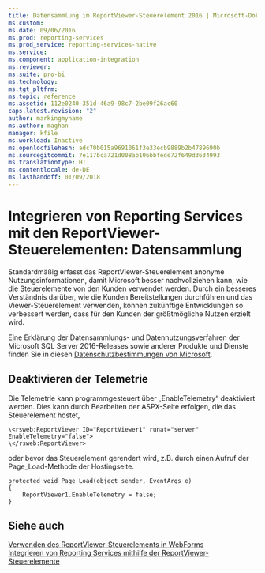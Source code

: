 ```yaml
---
title: Datensammlung im ReportViewer-Steuerelement 2016 | Microsoft-Dokumentation
ms.custom: 
ms.date: 09/06/2016
ms.prod: reporting-services
ms.prod_service: reporting-services-native
ms.service: 
ms.component: application-integration
ms.reviewer: 
ms.suite: pro-bi
ms.technology: 
ms.tgt_pltfrm: 
ms.topic: reference
ms.assetid: 112e0240-351d-46a9-98c7-2be09f26ac60
caps.latest.revision: "2"
author: markingmyname
ms.author: maghan
manager: kfile
ms.workload: Inactive
ms.openlocfilehash: adc70b015a9691061f3e33ecb9889b2b4789690b
ms.sourcegitcommit: 7e117bca721d008ab106bbfede72f649d3634993
ms.translationtype: HT
ms.contentlocale: de-DE
ms.lasthandoff: 01/09/2018
---
```

# <a name="integrating-reporting-services-using-reportviewer-controls---data-collection"></a>Integrieren von Reporting Services mit den ReportViewer-Steuerelementen: Datensammlung
Standardmäßig erfasst das ReportViewer-Steuerelement anonyme Nutzungsinformationen, damit Microsoft besser nachvollziehen kann, wie die Steuerelemente von den Kunden verwendet werden. Durch ein besseres Verständnis darüber, wie die Kunden Bereitstellungen durchführen und das Viewer-Steuerelement verwenden, können zukünftige Entwicklungen so verbessert werden, dass für den Kunden der größtmögliche Nutzen erzielt wird.

Eine Erklärung der Datensammlungs- und Datennutzungsverfahren der Microsoft SQL Server 2016-Releases sowie anderer Produkte und Dienste finden Sie in diesen [Datenschutzbestimmungen von Microsoft](https://www.microsoft.com/EN-US/privacystatement/SQLServer/Default.aspx).

## <a name="opting-out-of-telemetry"></a>Deaktivieren der Telemetrie

Die Telemetrie kann programmgesteuert über „EnableTelemetry“ deaktiviert werden. Dies kann durch Bearbeiten der ASPX-Seite erfolgen, die das Steuerelement hostet,

```
\<rsweb:ReportViewer ID="ReportViewer1" runat="server" EnableTelemetry="false">
\</rsweb:ReportViewer>
```

oder bevor das Steuerelement gerendert wird, z.B. durch einen Aufruf der Page_Load-Methode der Hostingseite.
    
```
protected void Page_Load(object sender, EventArgs e)
{
    ReportViewer1.EnableTelemetry = false;
}
```
## <a name="see-also"></a>Siehe auch

[Verwenden des ReportViewer-Steuerelements in WebForms](../../reporting-services/application-integration/using-the-webforms-reportviewer-control.md)  
[Integrieren von Reporting Services mithilfe der ReportViewer-Steuerelemente](../../reporting-services/application-integration/integrating-reporting-services-using-reportviewer-controls.md) 



